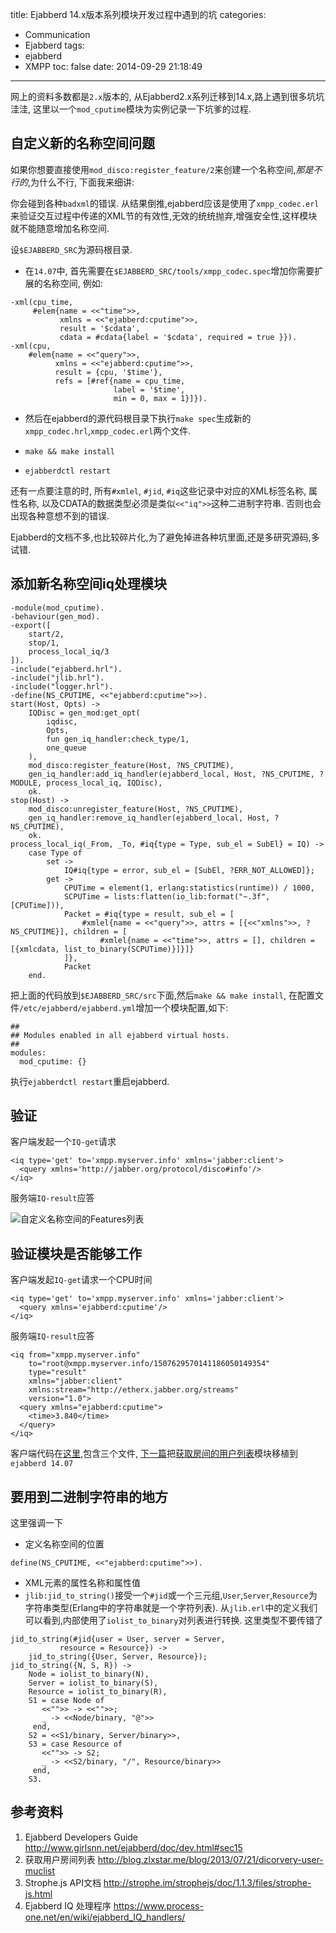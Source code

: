 title: Ejabberd 14.x版本系列模块开发过程中遇到的坑
categories:
  - Communication
  - Ejabberd
tags:
  - ejabberd
  - XMPP
toc: false
date: 2014-09-29 21:18:49
---

网上的资料多数都是`2.x`版本的, 从Ejabberd2.x系列迁移到14.x,路上遇到很多坑坑洼洼, 这里以一个`mod_cputime`模块为实例记录一下坑爹的过程.

## 自定义新的名称空间问题

如果你想要直接使用`mod_disco:register_feature/2`来创建一个名称空间,*那是不行的*,为什么不行, 下面我来细讲:

你会碰到各种`badxml`的错误. 从结果倒推,ejabberd应该是使用了`xmpp_codec.erl`来验证交互过程中传递的XML节的有效性,无效的统统抛弃,增强安全性,这样模块就不能随意增加名称空间.

设`$EJABBERD_SRC`为源码根目录.

- 在`14.07`中, 首先需要在`$EJABBERD_SRC/tools/xmpp_codec.spec`增加你需要扩展的名称空间, 例如:

```
-xml(cpu_time,
     #elem{name = <<"time">>,
           xmlns = <<"ejabberd:cputime">>,
           result = '$cdata',
           cdata = #cdata{label = '$cdata', required = true }}).
-xml(cpu,
    #elem{name = <<"query">>,
          xmlns = <<"ejabberd:cputime">>,
          result = {cpu, '$time'},
          refs = [#ref{name = cpu_time,
                       label = '$time',
                       min = 0, max = 1}]}).
```

- 然后在ejabberd的源代码根目录下执行`make spec`生成新的`xmpp_codec.hrl`,`xmpp_codec.erl`两个文件.

- `make && make install`

- `ejabberdctl restart`

还有一点要注意的时, 所有`#xmlel`, `#jid`, `#iq`这些记录中对应的XML标签名称, 属性名称, 以及CDATA的数据类型必须是类似`<<"iq">>`这种二进制字符串. 否则也会出现各种意想不到的错误.

Ejabberd的文档不多,也比较碎片化,为了避免掉进各种坑里面,还是多研究源码,多试错.

## 添加新名称空间iq处理模块

```
-module(mod_cputime).
-behaviour(gen_mod).
-export([
    start/2,
    stop/1,
    process_local_iq/3
]).
-include("ejabberd.hrl").
-include("jlib.hrl").
-include("logger.hrl").
-define(NS_CPUTIME, <<"ejabberd:cputime">>).
start(Host, Opts) ->
    IQDisc = gen_mod:get_opt(
        iqdisc,
        Opts,
        fun gen_iq_handler:check_type/1,
        one_queue
    ),
    mod_disco:register_feature(Host, ?NS_CPUTIME),
    gen_iq_handler:add_iq_handler(ejabberd_local, Host, ?NS_CPUTIME, ?MODULE, process_local_iq, IQDisc),
    ok.
stop(Host) ->
    mod_disco:unregister_feature(Host, ?NS_CPUTIME),
    gen_iq_handler:remove_iq_handler(ejabberd_local, Host, ?NS_CPUTIME),
    ok.
process_local_iq(_From, _To, #iq{type = Type, sub_el = SubEl} = IQ) ->
    case Type of
        set ->
            IQ#iq{type = error, sub_el = [SubEl, ?ERR_NOT_ALLOWED]};
        get ->
            CPUTime = element(1, erlang:statistics(runtime)) / 1000,
            SCPUTime = lists:flatten(io_lib:format("~.3f", [CPUTime])),
            Packet = #iq{type = result, sub_el = [
                #xmlel{name = <<"query">>, attrs = [{<<"xmlns">>, ?NS_CPUTIME}], children = [
                    #xmlel{name = <<"time">>, attrs = [], children = [{xmlcdata, list_to_binary(SCPUTime)}]}]}
            ]},
            Packet
    end.
```

把上面的代码放到`$EJABBERD_SRC/src`下面,然后`make && make install`,
在配置文件`/etc/ejabberd/ejabberd.yml`增加一个模块配置,如下:

```
##
## Modules enabled in all ejabberd virtual hosts.
##
modules:
  mod_cputime: {}
```

执行`ejabberdctl restart`重启ejabberd.

## 验证

客户端发起一个`IQ-get`请求

```
<iq type='get' to='xmpp.myserver.info' xmlns='jabber:client'>
  <query xmlns='http://jabber.org/protocol/disco#info'/>
</iq>
```

服务端`IQ-result`应答

![自定义名称空间的Features列表][1]


## 验证模块是否能够工作

客户端发起`IQ-get`请求一个CPU时间

```
<iq type='get' to='xmpp.myserver.info' xmlns='jabber:client'>
  <query xmlns='ejabberd:cputime'/>
</iq>
```

服务端`IQ-result`应答

```
<iq from="xmpp.myserver.info"
    to="root@xmpp.myserver.info/1507629570141186050149354"
    type="result"
    xmlns="jabber:client"
    xmlns:stream="http://etherx.jabber.org/streams"
    version="1.0">
  <query xmlns="ejabberd:cputime">
    <time>3.840</time>
  </query>
</iq>
```

客户端代码在[这里][2],包含三个文件, [下一篇][3]把[获取房间的用户列表][4]模块移植到`ejabberd 14.07`

## 要用到二进制字符串的地方

这里强调一下

- 定义名称空间的位置
```
define(NS_CPUTIME, <<"ejabberd:cputime">>).
```
- XML元素的属性名称和属性值
- `jlib:jid_to_string()`接受一个`#jid`或一个三元组,`User`,`Server`,`Resource`为字符串类型(Erlang中的字符串就是一个字符列表). 从`jlib.erl`中的定义我们可以看到,内部使用了`iolist_to_binary`对列表进行转换. 这里类型不要传错了

```
jid_to_string(#jid{user = User, server = Server,
		   resource = Resource}) ->
    jid_to_string({User, Server, Resource});
jid_to_string({N, S, R}) ->
    Node = iolist_to_binary(N),
    Server = iolist_to_binary(S),
    Resource = iolist_to_binary(R),
    S1 = case Node of
	   <<"">> -> <<"">>;
	   _ -> <<Node/binary, "@">>
	 end,
    S2 = <<S1/binary, Server/binary>>,
    S3 = case Resource of
	   <<"">> -> S2;
	   _ -> <<S2/binary, "/", Resource/binary>>
	 end,
    S3.
```



## 参考资料

1. Ejabberd Developers Guide
http://www.girlsnn.net/ejabberd/doc/dev.html#sec15
2. 获取用户房间列表
http://blog.zlxstar.me/blog/2013/07/21/dicorvery-user-muclist
3. Strophe.js API文档
http://strophe.im/strophejs/doc/1.1.3/files/strophe-js.html
4. Ejabberd IQ 处理程序
https://www.process-one.net/en/wiki/ejabberd_IQ_handlers/

  [1]: /assets/images/2EC981C0-DFFB-415F-BBA5-F767C4EB5DA0.png
  [2]: https://gist.github.com/developerworks/842fbc5b6092b3c5823e
  [3]: /2014/09/30/ejabberd-modules-get-room-member-list
  [4]: http://blog.zlxstar.me/blog/2013/07/21/dicorvery-user-muclist

